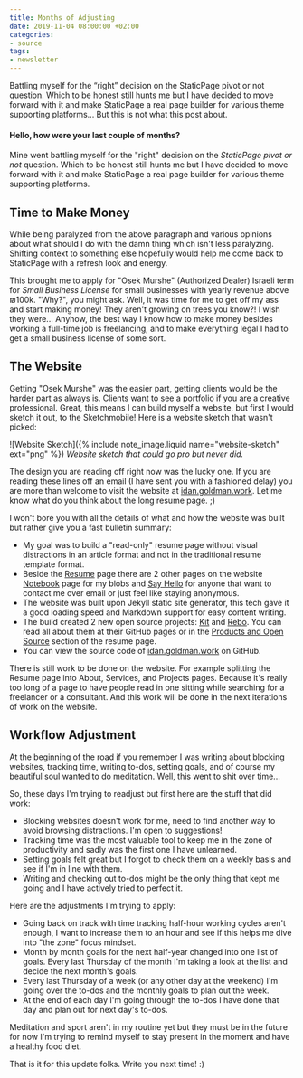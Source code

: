 ```yaml
---
title: Months of Adjusting
date: 2019-11-04 08:00:00 +02:00
categories:
- source
tags:
- newsletter
---
```


Battling myself for the “right” decision on the StaticPage pivot or not question. Which to be honest still hunts me but I have decided to move forward with it and make StaticPage a real page builder for various theme supporting platforms... But this is not what this post about.

<!-- more -->

#### Hello, how were your last couple of months?

Mine went battling myself for the "right" decision on the *StaticPage pivot or not* question. Which to be honest still hunts me but I have decided to move forward with it and make StaticPage a real page builder for various theme supporting platforms.

## Time to Make Money

While being paralyzed from the above paragraph and various opinions about what should I do with the damn thing which isn't less paralyzing. Shifting context to something else hopefully would help me come back to StaticPage with a refresh look and energy.

This brought me to apply for "Osek Murshe" (Authorized Dealer) Israeli term for *Small Business License* for small businesses with yearly revenue above ₪100k. "Why?", you might ask. Well, it was time for me to get off my ass and start making money! They aren't growing on trees you know?! I wish they were... Anyhow, the best way I know how to make money besides working a full-time job is freelancing, and to make everything legal I had to get a small business license of some sort.

## The Website

Getting "Osek Murshe" was the easier part, getting clients would be the harder part as always is. Clients want to see a portfolio if you are a creative professional. Great, this means I can build myself a website, but first I would sketch it out, to the Sketchmobile! Here is a website sketch that wasn't picked:

![Website Sketch]({% include note_image.liquid name="website-sketch" ext="png" %})
*Website sketch that could go pro but never did.*

The design you are reading off right now was the lucky one. If you are reading these lines off an email (I have sent you with a fashioned delay) you are more than welcome to visit the website at [idan.goldman.work](https://idan.goldman.work). Let me know what do you think about the long resume page. ;)

I won't bore you with all the details of what and how the website was built but rather give you a fast bulletin summary:

- My goal was to build a "read-only" resume page without visual distractions in an article format and not in the traditional resume template format.
- Beside the [Resume](https://idan.goldman.work) page there are 2 other pages on the website [Notebook](https://idan.goldman.work/notebook/) page for my blobs and [Say Hello](https://idan.goldman.work/say_hello/) for anyone that want to contact me over email or just feel like staying anonymous.
- The website was built upon Jekyll static site generator, this tech gave it a good loading speed and Markdown support for easy content writing.
- The build created 2 new open source projects: [Kit](https://github.com/idangoldman/kit) and [Rebo](https://github.com/idangoldman/rebo). You can read all about them at their GitHub pages or in the [Products and Open Source](https://idan.goldman.work/#products-and-open-source) section of the resume page.
- You can view the source code of [idan.goldman.work](https://github.com/idangoldman/idan.goldman.work) on GitHub.

There is still work to be done on the website. For example splitting the Resume page into About, Services, and Projects pages. Because it's really too long of a page to have people read in one sitting while searching for a freelancer or a consultant. And this work will be done in the next iterations of work on the website.

## Workflow Adjustment

At the beginning of the road if you remember I was writing about blocking websites, tracking time, writing to-dos, setting goals, and of course my beautiful soul wanted to do meditation. Well, this went to shit over time... 

So, these days I'm trying to readjust but first here are the stuff that did work:

- Blocking websites doesn't work for me, need to find another way to avoid browsing distractions. I'm open to suggestions!
- Tracking time was the most valuable tool to keep me in the zone of productivity and sadly was the first one I have unlearned.
- Setting goals felt great but I forgot to check them on a weekly basis and see if I'm in line with them.
- Writing and checking out to-dos might be the only thing that kept me going and I have actively tried to perfect it.

Here are the adjustments I'm trying to apply:

- Going back on track with time tracking half-hour working cycles aren't enough, I want to increase them to an hour and see if this helps me dive into "the zone" focus mindset.
- Month by month goals for the next half-year changed into one list of goals. Every last Thursday of the month I'm taking a look at the list and decide the next month's goals.
- Every last Thursday of a week (or any other day at the weekend) I'm going over the to-dos and the monthly goals to plan out the week.
- At the end of each day I'm going through the to-dos I have done that day and plan out for next day's to-dos.

Meditation and sport aren't in my routine yet but they must be in the future for now I'm trying to remind myself to stay present in the moment and have a healthy food diet.

That is it for this update folks. Write you next time! :)